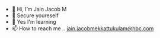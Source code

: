 - 👋 Hi, I’m Jain Jacob M
- 👀 Secure youreself  
- 🌱 Yes I'm learning 
- 📫 How to reach me .. jain.jacobmekkattukulam@hbc.com

<!---
jainjacobm/jainjacobm is a ✨ special ✨ repository because its `README.md` (this file) appears on your GitHub profile.
You can click the Preview link to take a look at your changes.
--->
